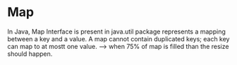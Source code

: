# Map
In Java, Map Interface is present in java.util package represents a mapping between a key and a value.
A map cannot contain duplicated keys; each key can map to at mostt one value. 
--> when 75% of map is filled than the resize should happen.


